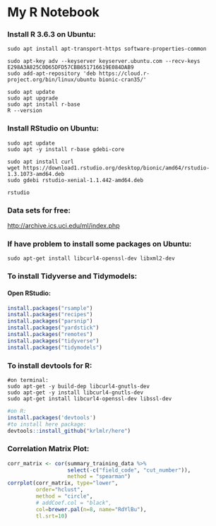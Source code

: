 # My R Notebook

### Install R 3.6.3 on Ubuntu:
```shell
sudo apt install apt-transport-https software-properties-common

sudo apt-key adv --keyserver keyserver.ubuntu.com --recv-keys E298A3A825C0D65DFD57CBB651716619E084DAB9
sudo add-apt-repository 'deb https://cloud.r-project.org/bin/linux/ubuntu bionic-cran35/'

sudo apt update
sudo apt upgrade
sudo apt install r-base
R --version
```

### Install RStudio on Ubuntu:
```shell
sudo apt update
sudo apt -y install r-base gdebi-core

sudo apt install curl
wget https://download1.rstudio.org/desktop/bionic/amd64/rstudio-1.3.1073-amd64.deb
sudo gdebi rstudio-xenial-1.1.442-amd64.deb

rstudio
```

### Data sets for free: 
http://archive.ics.uci.edu/ml/index.php

### If have problem to install some packages on Ubuntu:
```shell
sudo apt-get install libcurl4-openssl-dev libxml2-dev
```

### To install Tidyverse and Tidymodels:
#### Open RStudio:
```r
install.packages("rsample")
install.packages("recipes")
install.packages("parsnip")
install.packages("yardstick")
install.packages("remotes")
install.packages("tidyverse")
install.packages("tidymodels")
```

### To install devtools for R:
```shell
#on terminal:
sudo apt-get -y build-dep libcurl4-gnutls-dev
sudo apt-get -y install libcurl4-gnutls-dev
sudo apt-get install libcurl4-openssl-dev libssl-dev
```
```R
#on R:
install.packages('devtools')
#to install here package:
devtools::install_github("krlmlr/here")
```

### Correlation Matrix Plot:
```r
corr_matrix <- cor(summary_training_data %>% 
                   select(-c("field_code", "cut_number")), 
                   method = "spearman")
corrplot(corr_matrix, type="lower", 
         order="hclust", 
         method = "circle",
         # addCoef.col = "black",
         col=brewer.pal(n=8, name="RdYlBu"), 
         tl.srt=10)
```

